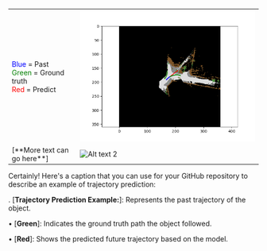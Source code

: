 <table>
  <tr>
    <td>
      <span style="color: blue;">Blue</span> = Past<br>
      <span style="color: green;">Green</span> = Ground truth<br>
      <span style="color: red;">Red</span> = Predict
    </td>
    <td><img src="/Images/video_vehicle_107.png" alt="Alt text 1" width="700"/></td>
  </tr>
  <tr>
    <td>[**More text can go here**]</td>
    <td><img src="/Images/Demo.gif" alt="Alt text 2" width="700"/></td>
  </tr>
</table>


Certainly! Here's a caption that you can use for your GitHub repository to describe an example of trajectory prediction:

.  [**Trajectory Prediction Example:**]: Represents the past trajectory of the object.

•  [**Green**]: Indicates the ground truth path the object followed.

•  [**Red**]: Shows the predicted future trajectory based on the model.
